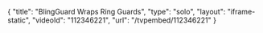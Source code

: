 {
    "title": "BlingGuard Wraps Ring Guards",
    "type": "solo",
    "layout": "iframe-static",
    "videoId": "112346221",
    "url": "\/tvpembed\/112346221"
}